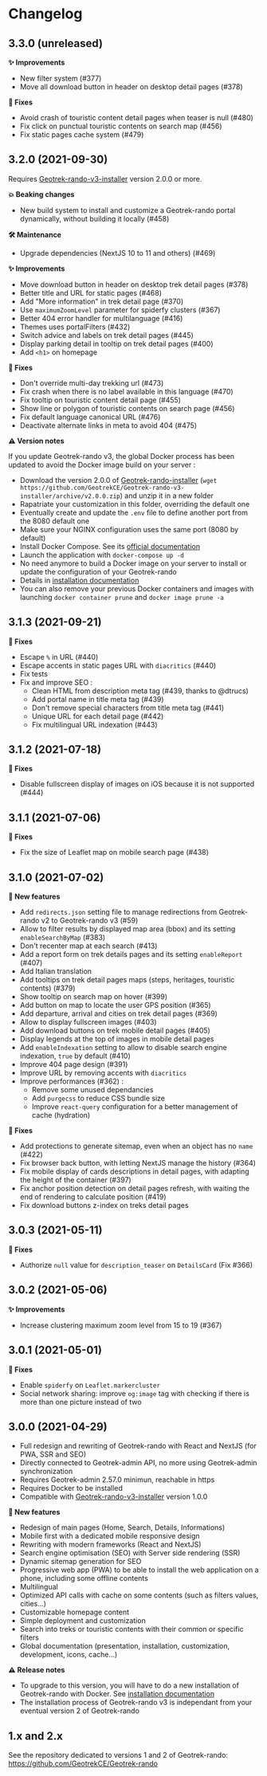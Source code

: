 # Changelog

3.3.0 (unreleased)
------------------

**✨ Improvements**

* New filter system (#377)
* Move all download button in header on desktop detail pages (#378)

**🐛 Fixes**

* Avoid crash of touristic content detail pages when teaser is null (#480)
* Fix click on punctual touristic contents on search map (#456)
* Fix static pages cache system (#479)

3.2.0 (2021-09-30)
------------------

Requires [Geotrek-rando-v3-installer](https://github.com/GeotrekCE/Geotrek-rando-v3-installer) version 2.0.0 or more.

**💥 Beaking changes**

* New build system to install and customize a Geotrek-rando portal dynamically, without building it locally (#458)

**🛠️ Maintenance**

* Upgrade dependencies (NextJS 10 to 11 and others) (#469)

**✨ Improvements**

* Move download button in header on desktop trek detail pages (#378)
* Better title and URL for static pages (#468)
* Add "More information" in trek detail page (#370)
* Use ``maximumZoomLevel`` parameter for spiderfy clusters (#367)
* Better 404 error handler for multilanguage (#416)
* Themes uses portalFilters (#432)
* Switch advice and labels on trek detail pages (#445)
* Display parking detail in tooltip on trek detail pages (#400)
* Add ``<h1>`` on homepage

**🐛 Fixes**

* Don't override multi-day trekking url (#473)
* Fix crash when there is no label available in this language (#470)
* Fix tooltip on touristic content detail page (#455)
* Show line or polygon of touristic contents on search page (#456)
* Fix default language canonical URL (#476)
* Deactivate alternate links in meta to avoid 404 (#475)

**⚠️ Version notes**

If you update Geotrek-rando v3, the global Docker process has been updated to avoid the Docker image build on your server :

* Download the version 2.0.0 of [Geotrek-rando-installer](https://github.com/GeotrekCE/Geotrek-rando-v3-installer) 
(``wget https://github.com/GeotrekCE/Geotrek-rando-v3-installer/archive/v2.0.0.zip``) and unzip it in a new folder
* Rapatriate your customization in this folder, overriding the default one
* Eventually create and update the ``.env`` file to define another port from the 8080 default one
* Make sure your NGINX configuration uses the same port (8080 by default)
* Install Docker Compose. See its [official documentation](https://docs.docker.com/compose/install/)
* Launch the application with ``docker-compose up -d``
* No need anymore to build a Docker image on your server to install or update the configuration of your Geotrek-rando
* Details in [installation documentation](/docs/installation.md)
* You can also remove your previous Docker containers and images with launching ``docker container prune`` and ``docker image prune -a``

3.1.3 (2021-09-21)
------------------

**🐛 Fixes**

* Escape ``%`` in URL (#440)
* Escape accents in static pages URL with ``diacritics`` (#440)
* Fix tests
* Fix and improve SEO :
   * Clean HTML from description meta tag (#439, thanks to @dtrucs)
   * Add portal name in title meta tag (#439)
   * Don't remove special characters from title meta tag (#441)
   * Unique URL for each detail page (#442)
   * Fix multilingual URL indexation (#443)

3.1.2 (2021-07-18)
------------------

**🐛 Fixes**

* Disable fullscreen display of images on iOS because it is not supported (#444)

3.1.1 (2021-07-06)
------------------

**🐛 Fixes**

* Fix the size of Leaflet map on mobile search page (#438)

3.1.0 (2021-07-02)
------------------

**🚀 New features**

* Add ``redirects.json`` setting file to manage redirections from Geotrek-rando v2 to Geotrek-rando v3 (#59)
* Allow to filter results by displayed map area (bbox) and its setting ``enableSearchByMap`` (#383)
* Don't recenter map at each search (#413)
* Add a report form on trek details pages and its setting ``enableReport`` (#407) 
* Add Italian translation
* Add tooltips on trek detail pages maps (steps, heritages, touristic contents) (#379)
* Show tooltip on search map on hover (#399)
* Add button on map to locate the user GPS position (#365)
* Add departure, arrival and cities on trek detail pages (#369)
* Allow to display fullscreen images (#403)
* Add download buttons on trek mobile detail pages (#405)
* Display legends at the top of images in mobile detail pages
* Add ``enableIndexation`` setting to allow to disable search engine indexation, ``true`` by default (#410)
* Improve 404 page design (#391)
* Improve URL by removing accents with ``diacritics``
* Improve performances (#362) :
   * Remove some unused dependancies
   * Add ``purgecss`` to reduce CSS bundle size
   * Improve ``react-query`` configuration for a better management of cache (hydration)

**🐛 Fixes**

* Add protections to generate sitemap, even when an object has no ``name`` (#422)
* Fix browser back button, with letting NextJS manage the history (#364)
* Fix mobile display of cards descriptions in detail pages, with adapting the height of the container (#397)
* Fix anchor position detection on detail pages refresh, with waiting the end of rendering to calculate position (#419)
* Fix download buttons z-index on treks detail pages

3.0.3 (2021-05-11)
------------------

**🐛 Fixes**

* Authorize ``null`` value for ``description_teaser`` on ``DetailsCard`` (Fix #366)

3.0.2 (2021-05-06)
------------------

**✨ Improvements**

* Increase clustering maximum zoom level from 15 to 19 (#367)

3.0.1 (2021-05-01)
------------------

**🐛 Fixes**

* Enable ``spiderfy`` on ``Leaflet.markercluster``
* Social network sharing: improve ``og:image`` tag with checking if there is more than one picture instead of two

3.0.0 (2021-04-29)
------------------

* Full redesign and rewriting of Geotrek-rando with React and NextJS (for PWA, SSR and SEO)
* Directly connected to Geotrek-admin API, no more using Geotrek-admin synchronization
* Requires Geotrek-admin 2.57.0 minimun, reachable in https
* Requires Docker to be installed
* Compatible with [Geotrek-rando-v3-installer](https://github.com/GeotrekCE/Geotrek-rando-v3-installer) version 1.0.0 

**🚀 New features**

* Redesign of main pages (Home, Search, Details, Informations)
* Mobile first with a dedicated mobile responsive design
* Rewriting with modern frameworks (React and NextJS)
* Search engine optimisation (SEO) with Server side rendering (SSR)
* Dynamic sitemap generation for SEO
* Progressive web app (PWA) to be able to install the web application on a phone, including some offline contents
* Multilingual
* Optimized API calls with cache on some contents (such as filters values, cities...)
* Customizable homepage content
* Simple deployment and customization
* Search into treks or touristic contents with their common or specific filters
* Global documentation (presentation, installation, customization, development, icons, cache...)

**⚠️ Release notes**

* To upgrade to this version, you will have to do a new installation of Geotrek-rando with Docker. See [installation documentation](https://github.com/GeotrekCE/Geotrek-rando-v3/blob/main/docs/installation.md)
* The installation process of Geotrek-rando v3 is independant from your eventual version 2 of Geotrek-rando

1.x and 2.x
-----------

See the repository dedicated to versions 1 and 2 of Geotrek-rando: https://github.com/GeotrekCE/Geotrek-rando

